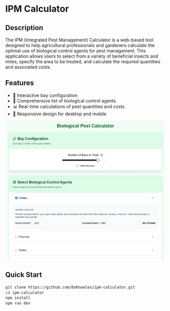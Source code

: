 # IPM Calculator

## Description

The IPM (Integrated Pest Management) Calculator is a web-based tool designed to help agricultural professionals and gardeners calculate the optimal use of biological control agents for pest management. This application allows users to select from a variety of beneficial insects and mites, specify the area to be treated, and calculate the required quantities and associated costs.

## Features

- 🌱 Interactive bay configuration
- 🐞 Comprehensive list of biological control agents
- 📊 Real-time calculations of pest quantities and costs
- 📱 Responsive design for desktop and mobile

![IPM Calculator Screenshot](public/example.PNG)

## Quick Start

```bash
git clone https://github.com/0xKnowles/ipm-calculator.git
cd ipm-calculator
npm install
npm run dev
